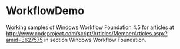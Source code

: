 # WorkflowDemo
Working samples of Windows Workflow Foundation 4.5 for articles at http://www.codeproject.com/script/Articles/MemberArticles.aspx?amid=3627575 in section Windows Workflow Foundation.

